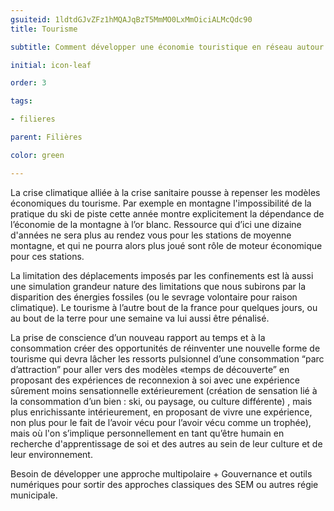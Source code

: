 ```yaml
---
gsuiteid: 1ldtdGJvZFz1hMQAJqBzT5MmMO0LxMmOiciALMcQdc90
title: Tourisme 

subtitle: Comment développer une économie touristique en réseau autour de l’expérientielle ? 

initial: icon-leaf

order: 3

tags:

- filieres

parent: Filières

color: green

---
```


La crise climatique alliée à la crise sanitaire pousse à repenser les modèles économiques du tourisme. Par exemple en montagne l'impossibilité de la pratique du ski de piste cette année montre explicitement la dépendance de l’économie de la montagne à l’or blanc. Ressource qui d’ici une dizaine d'années ne sera plus au rendez vous pour les stations de moyenne montagne, et qui ne pourra alors plus joué sont rôle de moteur économique pour ces stations.

La limitation des déplacements imposés par les confinements est là aussi une simulation grandeur nature des limitations que nous subirons par la disparition des énergies fossiles (ou le sevrage volontaire pour raison climatique). Le tourisme à l’autre bout de la france pour quelques jours, ou au bout de la terre pour une semaine va lui aussi être pénalisé.

La prise de conscience d’un nouveau rapport au temps et à la consommation créer des opportunités de réinventer une nouvelle forme de tourisme qui devra lâcher les ressorts pulsionnel d’une consommation “parc d’attraction” pour aller vers des modèles «temps de découverte” en proposant des expériences de reconnexion à soi avec une expérience sûrement moins sensationnelle extérieurement (création de sensation lié à la consommation d’un bien : ski, ou paysage, ou culture différente) , mais plus enrichissante intérieurement, en proposant de vivre une expérience, non plus pour le fait de l’avoir vécu pour l’avoir vécu comme un trophée), mais où l'on s’implique personnellement en tant qu’être humain en recherche d'apprentissage de soi et des autres au sein de leur culture et de leur environnement.

Besoin de développer une approche multipolaire + Gouvernance et outils numériques pour sortir des approches classiques des SEM ou autres régie municipale.

